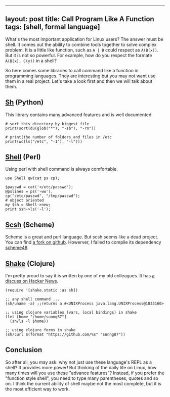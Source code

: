 
---
layout: post
title: Call Program Like A Function
tags: [shell, formal language]
---

What's the most important application for Linux users? The answer must be shell. It comes out the ability to combine tools together to solve complex problem. It is a little like function, such as `A | B` could respect as `A(B(x))`. But it is not so powerful. For example, how do you respect the formate `A(B(x), C(y))` in a shell?

So here comes some libraries to call command like a function in programming languages. They are interesting but you may not want use them in a real project. Let's take a look first and then we will talk about them.

## [Sh](http://amoffat.github.com/sh/) (Python)

This library contains many advanced features and is well documented.

	# sort this directory by biggest file
	print(sort(du(glob("*"), "-sb"), "-rn"))
	
	# print(the number of folders and files in /etc
	print(wc(ls("/etc", "-1"), "-l")))

## [Shell](http://perldoc.perl.org/Shell.html) (Perl)

Using perl with shell command is always comfortable.

	use Shell qw(cat ps cp);
	
	$passwd = cat('</etc/passwd');
	@pslines = ps('-ww'),
	cp("/etc/passwd", "/tmp/passwd");
	# object oriented
	my $sh = Shell->new;
	print $sh->ls('-l');

## [Scsh](http://www.scsh.net/) (Scheme)

Scheme is a great and purl language. But scsh seems like a dead project. You can find [a fork on github](https://github.com/scheme/scsh). Howerver, I failed to compile its dependency [scheme48](http://s48.org/).

## [Shake](https://github.com/sunng87/shake.git) (Clojure)

I'm pretty proud to say it is written by one of my old colleagues. It has [a discuss on Hacker News](http://news.ycombinator.com/item?id=4553076).

	(require '[shake.static :as sh])
	
	;; any shell command ...
	(sh/uname -a) ;;returns a #<UNIXProcess java.lang.UNIXProcess@1833160>
	
	;; using clojure variables (vars, local bindings) in shake
	(let [home "/home/sunng87"]
	  (sh/ls -l $home))
	
	;; using clojure forms in shake
	(sh/curl $(format "https://github.com/%s" "sunng87"))

## Conclusion

So after all, you may ask: why not just use these language's REPL as a shell? It provides more power! But thinking of the daily life on Linux, how many times will you use these "advance features"? Instead, if you prefer the "function style shell", you need to type many parentheses, quotes and so on. I think the current ability of shell maybe not the most complete, but it is the most efficient way to work.
